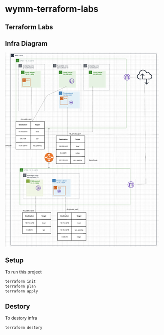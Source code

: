 # wymm-terraform-labs
## Terraform Labs
## Infra Diagram
![vpc_subnet_eip_nat_ec2_sg_vpc_peering](https://github.com/WaiYanMyintMyat/wymm-terraform-labs/blob/main/create-vpc-ec2/vpc_subnet_eip_nat_ec2_sg_vpc_peering.png)

## Setup
To run this project
```
terraform init
terraform plan
terraform apply
```

## Destory
To destory infra
```
terraform destory
```